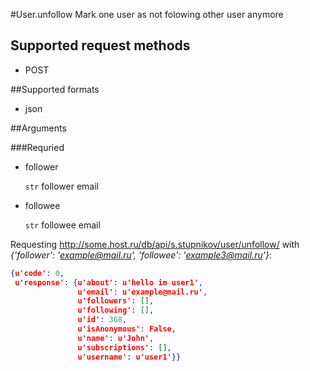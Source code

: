 #User.unfollow
Mark one user as not folowing other user anymore

## Supported request methods 
* POST

##Supported formats
* json

##Arguments


###Requried
* follower

   ```str``` follower email
* followee

   ```str``` followee email


Requesting http://some.host.ru/db/api/s.stupnikov/user/unfollow/ with _{'follower': 'example@mail.ru', 'followee': 'example3@mail.ru'}_:
```json
{u'code': 0,
 u'response': {u'about': u'hello im user1',
               u'email': u'example@mail.ru',
               u'followers': [],
               u'following': [],
               u'id': 368,
               u'isAnonymous': False,
               u'name': u'John',
               u'subscriptions': [],
               u'username': u'user1'}}
```
